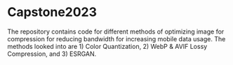 # Capstone2023
The repository contains code for different methods of optimizing image for compression for reducing bandwidth for increasing mobile data usage. The methods looked into are 1) Color Quantization, 2) WebP &amp; AVIF Lossy Compression, and 3) ESRGAN.
